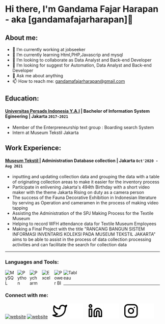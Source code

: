 # Hi there, I'm Gandama Fajar Harapan - aka [gandamafajarharapan]👋
## About me:
- 🔭 I’m currently working at jobseeker
- 🌱 I’m currently learning Html,PHP,Javascrip and mysql
- 👯 I’m looking to collaborate as Data Analyst and Back-end Developer
- 🤔 I’m looking for suggest for Automation, Data Analyst and Back-end Developer
- 💬 Ask me about anything
- 📫 How to reach me: gandamafajarharapan@gmail.com

## Education:

#### [Universitas Persads Indonesia Y.A.I](https://www.upi-yai.ac.id) | Bachelor of Information System Egineering | Jakarta `2017-2021`
   - Member of the Enterpreneurship text group : Boarding search System
   - Intern at Museum Tekstil Jakarta 



## Work Experience:
####  [Museum Tekstil ](https://www.instagram.com/museum_tekstiljkt/?hl=en) | Administration Database collection | Jakarta `Oct'2020 - Aug 2021`
   - inputting and updating collection data and grouping the data with a table of originating collection areas to make it easier for the inventory process
   - Participate in enlivening Jakarta's 494th Birthday with a short video maker with the theme Jakarta Rising on duty as a camera person
   - The success of the Fauna Decorative Exhibition in Indonesian literature by serving as Operation and cameramen in the process of making video tapping
   - Assisting the Administration of the SPJ Making Process for the Textile Museum
   - Helping to record WFH attendance data for Textile Museum Employees
   - Making a Final Project with the title "RANCANG BANGUN SISTEM INFORMASI INVENTARIS KOLEKSI PADA MUSEUM TEKSTIL JAKARTA" aims to be able to assist in the process of data collection processing activities and can facilitate the search for collection data

---

### Languages and Tools:

[<img align="left" alt="MySQL" width="30px" src="https://cdn.jsdelivr.net/gh/devicons/devicon/icons/mysql/mysql-original.svg" style="padding-right:10px;" />][webdev]
[<img align="left" alt="Python" width="30px" src="https://upload.wikimedia.org/wikipedia/commons/thumb/c/c3/Python-logo-notext.svg/110px-Python-logo-notext.svg.png?20100317150552" style="padding-right:10px;" />][webdev]
[<img align="left" alt="Pycharm" width="30px" src="https://upload.wikimedia.org/wikipedia/commons/thumb/1/1d/PyCharm_Icon.svg/220px-PyCharm_Icon.svg.png" style="padding-right:10px;" />][webdev]
[<img align="left" alt="Excel" width="30px" src="https://is2-ssl.mzstatic.com/image/thumb/Purple126/v4/a8/fd/5a/a8fd5a84-c6f1-355f-3b9f-6e86598efaa3/XCEL.png/1200x630bb.png" style="padding-right:10px;" />][webdev]
[<img align="left" alt="Power BI" width="30px" src="https://powerbi.microsoft.com/pictures/application-logos/svg/powerbi.svg" style="padding-right:0px;" />][webdev]
[<img align="left" alt="Tableau" width="50px" src="https://logos-world.net/wp-content/uploads/2021/10/Tableau-Symbol.png" style="padding-right:10px;" />][webdev]

<br />
<br />

---
### Connect with me:

[![website](./img/google-light.svg)](https://linktr.ee/gandamafajarharapan#gh-light-mode-only)
[![website](./img/safari-dark.svg)](https://linktr.ee/gandamafajarharapan#gh-dark-mode-only)
&nbsp;&nbsp;
[![website](./img/twitter-light.svg)](https://twitter.com/gandamak6r#gh-light-mode-only)
[![website](./img/twitter-dark.svg)](https://twitter.com/gandamak6r#gh-dark-mode-only)
&nbsp;&nbsp;
[![website](./img/linkedin-light.svg)](https://www.linkedin.com/in/gandamafajarharapan#gh-light-mode-only)
[![website](./img/linkedin-dark.svg)](https://www.linkedin.com/in/gandamafajarharapan#gh-dark-mode-only)
&nbsp;&nbsp;
[![website](./img/instagram-light.svg)](https://instagram.com/gandamacirrillo#gh-light-mode-only)
[![website](./img/instagram-dark.svg)](https://instagram.com/gandamacirrillo#gh-dark-mode-only)



[webdev]: https://github.com/Gandamafajarharapan/Gandamafajarharapan
